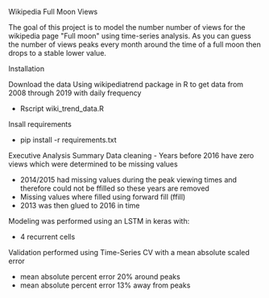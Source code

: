 Wikipedia Full Moon Views

The goal of this project is to model the number number of views for the wikipedia page "Full moon" using time-series analysis.
As you can guess the number of views peaks every month around the time of a full moon then drops to a stable lower value.


Installation

Download the data
Using wikipediatrend package in R to get data from 2008 through 2019 with daily frequency
- Rscript wiki_trend_data.R

Insall requirements
- pip install -r requirements.txt


Executive Analysis Summary
Data cleaning - Years before 2016 have zero views which were determined to be missing values
- 2014/2015 had missing values during the peak viewing times and therefore could not be ffilled so these years are removed
- Missing values where filled using forward fill (ffill)
- 2013 was then glued to 2016 in time

Modeling was performed using an LSTM in keras with:
- 4 recurrent cells

Validation performed using Time-Series CV with a mean absolute scaled error
- mean absolute percent error 20% around peaks
- mean absolute percent error 13% away from peaks
